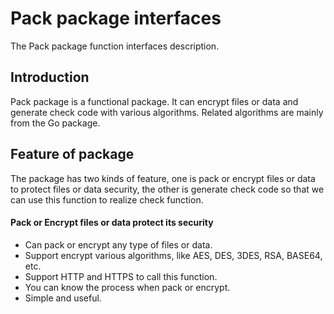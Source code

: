 # Pack package interfaces
The Pack package function interfaces description.

## Introduction
Pack package is a functional package. It can encrypt files or data and generate check code with various algorithms. Related algorithms are mainly from the Go package.

## Feature of package
The package has two kinds of feature, one is pack or encrypt files or data to protect files or data security, the other is generate check code so that we can use this function to realize check function.

#### Pack or Encrypt files or data protect its security
  * Can pack or encrypt any type of files or data.
  * Support encrypt various algorithms, like AES, DES, 3DES, RSA, BASE64, etc.
  * Support HTTP and HTTPS to call this function.
  * You can know the process when pack or encrypt.
  * Simple and useful.
  